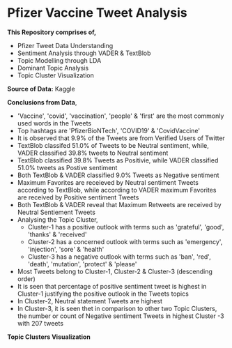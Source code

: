 # Pfizer Vaccine Tweet Analysis

**This Repository comprises of,**
- Pfizer Tweet Data Understanding
- Sentiment Analysis through VADER & TextBlob
- Topic Modelling through LDA
- Dominant Topic Analysis
- Topic Cluster Visualization 


**Source of Data:** Kaggle

**Conclusions from Data**,
- 'Vaccine', 'covid', 'vaccination', 'people' & 'first' are the most commonly used words in the Tweets
- Top hashtags are 'PfizerBioNTech', 'COVID19' & 'CovidVaccine'
- It is observed that 9.9% of the Tweets are from Verified Users of Twitter
- TextBlob classifed 51.0% of Tweets to be Neutral sentiment, while, VADER classified 39.8% tweets to Neutral sentiment
- TextBlob classified 39.8% Tweets as Positivie, while VADER classified 51.0% tweets as Postive sentiment
- Both TextBlob & VADER classified 9.0% Tweets as Negative sentiment
- Maximum Favorites are receieved by Neutral sentiment Tweets according to TextBlob, while according to VADER maximum Favorites are received by Positive sentiment Tweets
- Both TextBlob & VADER reveal that Maximum Retweets are received by Neutral Sentiement Tweets
- Analysing the Topic Cluster,
    - Cluster-1 has a positive outlook with terms such as 'grateful', 'good', 'thanks' & 'received'
    - Cluster-2 has a concerned outlook with terms such as 'emergency', 'injection', 'sore' & 'health'
    - Cluster-3 has a negative outlook with terms such as 'ban', 'red', 'death', 'mutation', 'protect' & 'please'
- Most Tweets belong to Cluster-1, Cluster-2 & Cluster-3 (descending order)
- It is seen that percentage of positive sentiment tweet is highest in Cluster-1 justifying the positive outlook in the Tweets topics
- In Cluster-2, Neutral statement Tweets are highest
- In Cluster-3, it is seen thet in comparison to other two Topic Clusters, the number or count of Negative sentiment Tweets in highest Cluster -3 with 207 tweets

**Topic Clusters Visualization**
